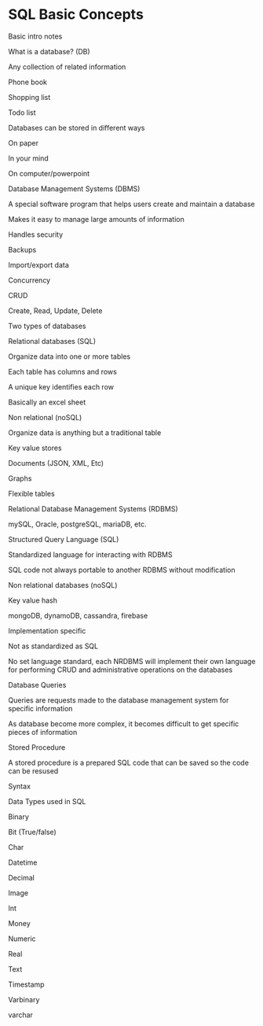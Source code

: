 # SQL Basic Concepts

Basic intro notes

What is a database? (DB)

Any collection of related information

Phone book

Shopping list

Todo list

Databases can be stored in different ways

On paper

In your mind

On computer/powerpoint



Database Management Systems (DBMS)

A special software program that helps users create and maintain a database

Makes it easy to manage large amounts of information

Handles security

Backups

Import/export data

Concurrency



CRUD

Create, Read, Update, Delete



Two types of databases

Relational databases (SQL)

Organize data into one or more tables

Each table has columns and rows

A unique key identifies each row

Basically an excel sheet

Non relational (noSQL)

Organize data is anything but a traditional table

Key value stores

Documents (JSON, XML, Etc)

Graphs

Flexible tables



Relational Database Management Systems (RDBMS)

mySQL, Oracle, postgreSQL, mariaDB, etc.



Structured Query Language (SQL)

Standardized language for interacting with RDBMS

SQL code not always portable to another RDBMS without modification



Non relational databases (noSQL)

Key value hash

mongoDB, dynamoDB, cassandra, firebase

Implementation specific

Not as standardized as SQL

No set language standard, each NRDBMS will implement their own language for performing CRUD and administrative operations on the databases



Database Queries

Queries are requests made to the database management system for specific information

As database become more complex, it becomes difficult to get specific pieces of information



Stored Procedure

A stored procedure is a prepared SQL code that can be saved so the code can be resused  

Syntax



Data Types used in SQL

Binary

Bit (True/false)

Char

Datetime

Decimal

Image

Int

Money

Numeric

Real

Text

Timestamp

Varbinary

varchar
